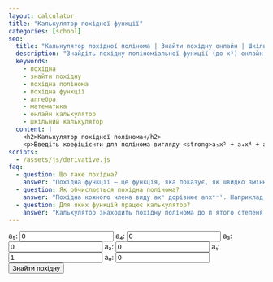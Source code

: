 ```yaml
---
layout: calculator
title: "Калькулятор похідної функції"
categories: [school]
seo:
  title: "Калькулятор похідної полінома | Знайти похідну онлайн | Шкільні калькулятори"
  description: "Знайдіть похідну поліноміальної функції (до x⁵) онлайн. Введіть коефіцієнти a₅...a₀ — отримайте похідну миттєво!"
  keywords:
    - похідна
    - знайти похідну
    - похідна полінома
    - похідна функції
    - алгебра
    - математика
    - онлайн калькулятор
    - шкільний калькулятор
  content: |
    <h2>Калькулятор похідної полінома</h2>
    <p>Введіть коефіцієнти для полінома вигляду <strong>a₅x⁵ + a₄x⁴ + a₃x³ + a₂x² + a₁x + a₀</strong>, і калькулятор знайде його похідну.</p>
scripts:
  - /assets/js/derivative.js
faq:
  - question: Що таке похідна?
    answer: "Похідна функції — це функція, яка показує, як швидко змінюється значення початкової функції при зміні аргументу."
  - question: Як обчислюється похідна полінома?
    answer: "Похідна кожного члена виду axⁿ дорівнює anxⁿ⁻¹. Наприклад, похідна 3x⁴ — це 12x³."
  - question: Для яких функцій працює калькулятор?
    answer: "Калькулятор знаходить похідну полінома до п’ятого степеня включно (x⁵)."
---
```


<form id="derivative-form" autocomplete="off">
  <label>
    a₅:
    <input type="number" id="d5" value="0" step="any" required>
  </label>
  <label>
    a₄:
    <input type="number" id="d4" value="0" step="any" required>
  </label>
  <label>
    a₃:
    <input type="number" id="d3" value="0" step="any" required>
  </label>
  <label>
    a₂:
    <input type="number" id="d2" value="0" step="any" required>
  </label>
  <label>
    a₁:
    <input type="number" id="d1" value="1" step="any" required>
  </label>
  <label>
    a₀:
    <input type="number" id="d0" value="0" step="any" required>
  </label>
  <button type="submit">Знайти похідну</button>
</form>
<div id="derivative-result" class="result"></div>
